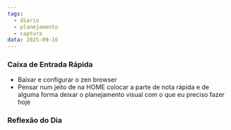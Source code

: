 ```yaml
---
tags:
  - diario
  - planejamento
  - captura
data: 2025-09-16
---
```


### Caixa de Entrada Rápida
- Baixar e configurar o zen browser
- Pensar num jeito de na HOME colocar a parte de nota rápida e de alguma forma deixar o planejamento visual com o que eu preciso fazer hoje

### Reflexão do Dia